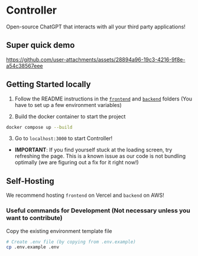 # Controller

Open-source ChatGPT that interacts with all your third party applications!

## Super quick demo
https://github.com/user-attachments/assets/28894a96-19c3-4216-9f8e-a54c38567eee

## Getting Started locally

1. Follow the README instructions in the [`frontend`](./frontend/README.md) and [`backend`](./backend/README.md) folders (You have to set up a few environment variables)

2. Build the docker container to start the project

```bash
docker compose up --build
```

3. Go to `localhost:3000` to start Controller!

- **IMPORTANT**: If you find yourself stuck at the loading screen, try refreshing the page. This is a known issue as our code is not bundling optimally (we are figuring out a fix for it right now!)

## Self-Hosting

We recommend hosting `frontend` on Vercel and `backend` on AWS!

### Useful commands for Development (Not necessary unless you want to contribute)

Copy the existing environment template file
```bash
# Create .env file (by copying from .env.example)
cp .env.example .env
```



